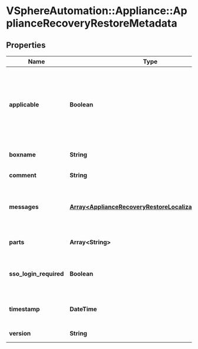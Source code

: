 # VSphereAutomation::Appliance::ApplianceRecoveryRestoreMetadata

## Properties
Name | Type | Description | Notes
------------ | ------------- | ------------- | -------------
**applicable** | **Boolean** | Does the VCSA match the deployment type, network properties            and version of backed up VC | 
**boxname** | **String** | Box name is PNID/ FQDN etc | 
**comment** | **String** | Custom comment | 
**messages** | [**Array&lt;ApplianceRecoveryRestoreLocalizableMessage&gt;**](ApplianceRecoveryRestoreLocalizableMessage.md) | Any messages if the backup is not aplicable | 
**parts** | **Array&lt;String&gt;** | List of parts included in the backup. | 
**sso_login_required** | **Boolean** | Is SSO login required for the vCenter server. | [optional] 
**timestamp** | **DateTime** | Time when this backup was completed. | 
**version** | **String** | VCSA version | 


